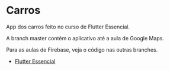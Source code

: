 # Carros

App dos carros feito no curso de Flutter Essencial.

A branch master contém o aplicativo até a aula de Google Maps.

Para as aulas de Firebase, veja o código nas outras branches.

- [Flutter Essencial](https://www.udemy.com/course/flutter-essencial/)